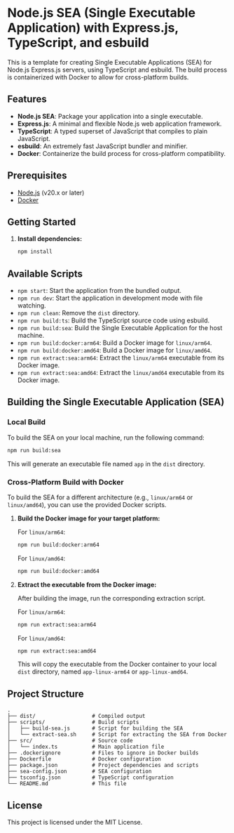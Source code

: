 # Node.js SEA (Single Executable Application) with Express.js, TypeScript, and esbuild

This is a template for creating Single Executable Applications (SEA) for Node.js Express.js servers, using TypeScript and esbuild. The build process is containerized with Docker to allow for cross-platform builds.

## Features

- **Node.js SEA**: Package your application into a single executable.
- **Express.js**: A minimal and flexible Node.js web application framework.
- **TypeScript**: A typed superset of JavaScript that compiles to plain JavaScript.
- **esbuild**: An extremely fast JavaScript bundler and minifier.
- **Docker**: Containerize the build process for cross-platform compatibility.

## Prerequisites

- [Node.js](https://nodejs.org/en/) (v20.x or later)
- [Docker](https://www.docker.com/get-started)

## Getting Started

1. **Install dependencies:**

   ```bash
   npm install
   ```

## Available Scripts

- `npm start`: Start the application from the bundled output.
- `npm run dev`: Start the application in development mode with file watching.
- `npm run clean`: Remove the `dist` directory.
- `npm run build:ts`: Build the TypeScript source code using esbuild.
- `npm run build:sea`: Build the Single Executable Application for the host machine.
- `npm run build:docker:arm64`: Build a Docker image for `linux/arm64`.
- `npm run build:docker:amd64`: Build a Docker image for `linux/amd64`.
- `npm run extract:sea:arm64`: Extract the `linux/arm64` executable from its Docker image.
- `npm run extract:sea:amd64`: Extract the `linux/amd64` executable from its Docker image.

## Building the Single Executable Application (SEA)

### Local Build

To build the SEA on your local machine, run the following command:

```bash
npm run build:sea
```

This will generate an executable file named `app` in the `dist` directory.

### Cross-Platform Build with Docker

To build the SEA for a different architecture (e.g., `linux/arm64` or `linux/amd64`), you can use the provided Docker scripts.

1.  **Build the Docker image for your target platform:**

    For `linux/arm64`:

    ```bash
    npm run build:docker:arm64
    ```

    For `linux/amd64`:

    ```bash
    npm run build:docker:amd64
    ```

2.  **Extract the executable from the Docker image:**

    After building the image, run the corresponding extraction script.

    For `linux/arm64`:

    ```bash
    npm run extract:sea:arm64
    ```

    For `linux/amd64`:

    ```bash
    npm run extract:sea:amd64
    ```

    This will copy the executable from the Docker container to your local `dist` directory, named `app-linux-arm64` or `app-linux-amd64`.

## Project Structure

```
.
├── dist/                  # Compiled output
├── scripts/               # Build scripts
│   ├── build-sea.js       # Script for building the SEA
│   └── extract-sea.sh     # Script for extracting the SEA from Docker
├── src/                   # Source code
│   └── index.ts           # Main application file
├── .dockerignore          # Files to ignore in Docker builds
├── Dockerfile             # Docker configuration
├── package.json           # Project dependencies and scripts
├── sea-config.json        # SEA configuration
├── tsconfig.json          # TypeScript configuration
└── README.md              # This file
```

## License

This project is licensed under the MIT License.
